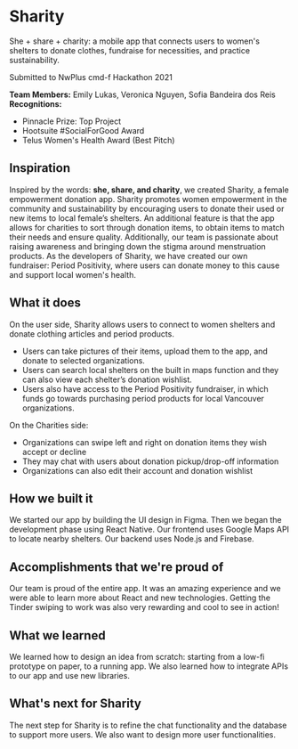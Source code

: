 # Sharity
She + share + charity: a mobile app that connects users to women's shelters to donate clothes, fundraise for necessities, and practice sustainability.

Submitted to NwPlus cmd-f Hackathon 2021  

**Team Members:** Emily Lukas, Veronica Nguyen, Sofia Bandeira dos Reis  
**Recognitions:**  
* Pinnacle Prize: Top Project
* Hootsuite #SocialForGood Award
* Telus Women's Health Award (Best Pitch)

## Inspiration
Inspired by the words: **she, share, and charity**, we created Sharity, a female empowerment donation app. Sharity promotes women empowerment in the community and sustainability by encouraging users to donate their used or new items to local female’s shelters. An additional feature is that the app allows for charities to sort through donation items, to obtain items to match their needs and ensure quality. Additionally, our team is passionate about raising awareness and bringing down the stigma around menstruation products. As the developers of Sharity, we have created our own fundraiser: Period Positivity, where users can donate money to this cause and support local women's health.

## What it does
On the user side, Sharity allows users to connect to women shelters and donate clothing articles and period products. 
* Users can take pictures of their items, upload them to the app, and donate to selected organizations. 
* Users can search local shelters on the built in maps function and they can also view each shelter’s donation wishlist. 
* Users also have access to the Period Positivity fundraiser, in which funds go towards purchasing period products for local Vancouver organizations. 

On the Charities side:
* Organizations can swipe left and right on donation items they wish accept or decline
* They may chat with users about donation pickup/drop-off information 
* Organizations can also edit their account and donation wishlist

## How we built it
We started our app by building the UI design in Figma. Then we began the development phase using React Native. Our frontend uses Google Maps API to locate nearby shelters. Our backend uses Node.js and Firebase.


## Accomplishments that we're proud of
Our team is proud of the entire app. It was an amazing experience and we were able to learn more about React and new technologies. Getting the Tinder swiping to work was also very rewarding and cool to see in action!

## What we learned
We learned how to design an idea from scratch: starting from a low-fi prototype on paper, to a running app. We also learned how to integrate APIs to our app and use new libraries.

## What's next for Sharity
The next step for Sharity is to refine the chat functionality and the database to support more users. We also want to design more user functionalities.
